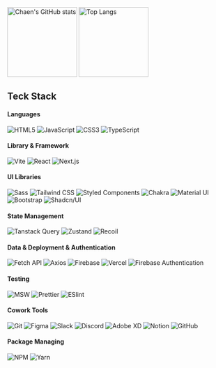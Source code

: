<div>
  <img src="https://github-readme-stats.vercel.app/api?username=pcwadarong&show_icons=true&theme=buefy" alt="Chaen's GitHub stats" height="160" />
  <img src="https://github-readme-stats.vercel.app/api/top-langs/?username=pcwadarong&layout=compact&theme=buefy" alt="Top Langs" height="160" />
</div>

## Teck Stack

#### Languages

<!-- Python C -->
<div>
  <img src="https://img.shields.io/badge/HTML5-FFCDDC?style=flat&logo=html5&logoColor=black" alt="HTML5"/>
  <img src="https://img.shields.io/badge/JavaScript-FFCDDC?style=flat&logo=javascript&logoColor=black" alt="JavaScript"/>
  <img src="https://img.shields.io/badge/CSS3-FFCDDC?style=flat&logo=css3&logoColor=black" alt="CSS3"/>
  <img src="https://img.shields.io/badge/Typescript-FFCDDC?style=flat&logo=typescript&logoColor=black" alt="TypeScript"/>
</div>

#### Library & Framework

<div>
  <img src="https://img.shields.io/badge/Vite-E6CDFF?style=flat&logo=vite&logoColor=black" alt="Vite"/>
  <img src="https://img.shields.io/badge/React-E6CDFF?style=flat&logo=react&logoColor=black" alt="React"/>
  <img src="https://img.shields.io/badge/Next.js-E6CDFF?style=flat&logo=nextdotjs&logoColor=black" alt="Next.js"/>
  <!-- <img src="https://img.shields.io/badge/Three.js-E6CDFF?style=flat&logo=threedotjs&logoColor=black" alt="Three.js"/> -->
</div>

#### UI Libraries

<!-- Styled Components, Emotion -->

<div>
 <img src="https://img.shields.io/badge/Sass-CDE1FF?logo=sass&logoColor=black&style=flat" alt="Sass"/>
  <img src="https://img.shields.io/badge/Tailwind CSS-CDE1FF?style=flat&logo=tailwindcss&logoColor=black" alt="Tailwind CSS"/>
  <img src="https://img.shields.io/badge/Styled Components-CDE1FF?logo=styledComponents&logoColor=black&style=flat" alt="Styled Components"/>
  <img src="https://img.shields.io/badge/Chakra-CDE1FF?logo=chakraUi&logoColor=black&style=flat" alt="Chakra"/>
  <img src="https://img.shields.io/badge/Material UI-CDE1FF?style=flat&logo=mui&logoColor=black" alt="Material UI"/>
  <img src="https://img.shields.io/badge/Bootstrap-CDE1FF?style=flat&logo=bootstrap&logoColor=black" alt="Bootstrap"/>
  <img src="https://img.shields.io/badge/shadcn/ui-CDE1FF?style=flat&logo=shadcn/ui&logoColor=black" alt="Shadcn/UI"/>
</div>

<!-- ### App

<div>
  <img src="https://img.shields.io/badge/Flutter-02569B?style=flat&logo=flutter&logoColor=black" alt="Flutter"/>
  <img src="https://img.shields.io/badge/React Native-20232A?style=flat&logo=react&logoColor=61DAFB" alt="React Native"/>
  <img src="https://img.shields.io/badge/Expo-000020?style=flat&logo=expo&logoColor=black" alt="Expo"/>
</div> -->

#### State Management

<div>
  <!-- <img src="https://img.shields.io/badge/👻 Jotai-D1F4EF?style=flat&logo=none&logoColor=black" alt="Jotai"/> -->
  <img src="https://img.shields.io/badge/Tanstack Query-D1F4EF?style=flat&logo=reactquery&logoColor=black" alt="Tanstack Query"/>
  <img src="https://img.shields.io/badge/🐻 Zustand-D1F4EF?style=flat&logo=none&logoColor=black" alt="Zustand"/>
  <img src="https://img.shields.io/badge/Recoil-D1F4EF?style=flat&logo=recoil&logoColor=black" alt="Recoil"/>
</div>

<!-- #### Animation

<div>
  <img src="https://img.shields.io/badge/GSAP-E2F4D1?style=flat&logo=greensock&logoColor=black" alt="GSAP"/>
  <img src="https://img.shields.io/badge/React Spring-E2F4D1?style=flat&logo=react&logoColor=black" alt="React Spring"/>
  <img src="https://img.shields.io/badge/Framer Motion-E2F4D1?style=flat&logo=framer&logoColor=black" alt="Framer Motion"/>
</div> -->

#### Data & Deployment & Authentication

<div>
<!--   <img src="https://img.shields.io/badge/GraphQL-FEFCD7?style=flat&logo=graphql&logoColor=black" alt="GraphQL"/>
  <img src="https://img.shields.io/badge/REST API-FEFCD7?style=flat&logo=iCloud&logoColor=black" alt="REST API"/>
 <img src="https://img.shields.io/badge/OAuth-FEFCD7?style=flat&logo=oauth&logoColor=black" alt="OAuth"/>
 <img src="https://img.shields.io/badge/JWT-FEFCD7?style=flat&logo=JSON Web Tokens&logoColor=black" alt="JWT"/>
<img src="https://img.shields.io/badge/NextAuth-FEFCD7?style=flat&logo=nextdotjs&logoColor=black" alt="NextAuth"/> -->
  <img src="https://img.shields.io/badge/Fetch API-FEFCD7?style=flat&logo=iCloud&logoColor=black" alt="Fetch API"/>
  <img src="https://img.shields.io/badge/Axios-FEFCD7?style=flat&logo=axios&logoColor=black" alt="Axios"/>
 <img src="https://img.shields.io/badge/Firebase-FEFCD7?style=flat&logo=firebase&logoColor=black" alt="Firebase"/>
  <img src="https://img.shields.io/badge/Vercel-FEFCD7?style=flat&logo=vercel&logoColor=black" alt="Vercel"/>
 <img src="https://img.shields.io/badge/Firebase Authentication-FEFCD7?style=flat&logo=firebase&logoColor=black" alt="Firebase Authentication"/>
</div>

#### Testing

<!-- 
정적 테스트 (실행 x 테스트) - eslint, prettier
유닛 테스트 (단독 환경에서 테스트) - Jest, react testing library, mocha(백엔드), jasmin(백엔드)
통합 테스트 (여러 개의 모듈을 연결하고 테스트 / ui, api 상호작용 / ui 변경)
E2E 테스트 (실제 사용자 환경 테스트) -  Cypress(고전), Playwright

Vite를 쓸 경우 jest 대신 vitest
storybook은 공통 컴포넌트를 개발하고 올려두는 역할, 문서와 함께 정리
 -->

<div>
  <!-- <img src="https://img.shields.io/badge/Jest-FED7F3?style=flat&logo=jest&logoColor=black" alt="Jest"/>
  <img src="https://img.shields.io/badge/React Testing Library-FED7F3?style=flat&logo=testinglibrary&logoColor=black" alt="React Testing Library"/> -->
  <img src="https://img.shields.io/badge/MSW-FED7F3?style=flat&logo=mockServiceWorker&logoColor=black" alt="MSW"/>
  <img src="https://img.shields.io/badge/Prettier-FED7F3?style=flat&logo=prettier&logoColor=black" alt="Prettier"/>
  <img src="https://img.shields.io/badge/Eslint-FED7F3?style=flat&logo=eslint&logoColor=black" alt="ESlint"/>

</div>

#### Cowork Tools

<div>
<!--   <img src="https://img.shields.io/badge/Storybook-D8EFFF?style=flat&logo=storybook&logoColor=black" alt="Storybook"/> -->
  <img src="https://img.shields.io/badge/Git-D8EFFF?style=flat&logo=git&logoColor=black" alt="Git"/>
  <img src="https://img.shields.io/badge/Figma-D8EFFF?style=flat&logo=Figma&logoColor=black" alt="Figma"/>
  <img src="https://img.shields.io/badge/Slack-D8EFFF?style=flat&logo=Slack&logoColor=black" alt="Slack"/>
  <img src="https://img.shields.io/badge/Discord-D8EFFF?style=flat&logo=Discord&logoColor=black" alt="Discord"/>
  <img src="https://img.shields.io/badge/Adobe XD-D8EFFF?style=flat&logo=adobexd&logoColor=black" alt="Adobe XD"/>
  <img src="https://img.shields.io/badge/Notion-D8EFFF?style=flat&logo=Notion&logoColor=black" alt="Notion"/>
  <img src="https://img.shields.io/badge/GitHub-D8EFFF?style=flat&logo=GitHub&logoColor=black" alt="GitHub"/>
</div>

#### Package Managing

<div>
  <img src="https://img.shields.io/badge/NPM-EAFED7?style=flat&logo=npm&logoColor=black" alt="NPM"/>
  <!-- <img src="https://img.shields.io/badge/PNPM-EAFED7?style=flat&logo=pnpm&logoColor=black" alt="PNPM"/> -->
  <img src="https://img.shields.io/badge/Yarn-EAFED7?style=flat&logo=yarn&logoColor=black" alt="Yarn"/>
</div>

